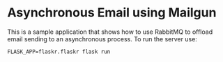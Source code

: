 # Asynchronous Email using Mailgun

This is a sample application that shows how to use RabbitMQ to offload
email sending to an asynchronous process.  To run the server use:

    FLASK_APP=flaskr.flaskr flask run
